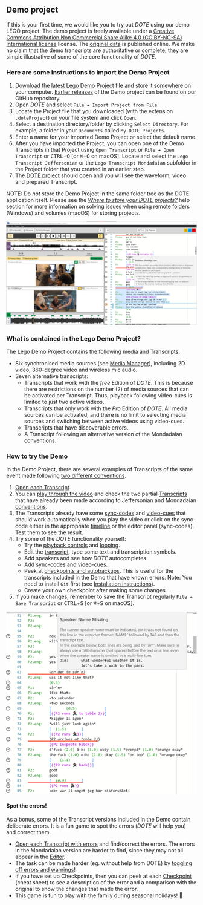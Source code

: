 ## Demo project

If this is your first time, we would like you to try out _DOTE_ using our demo LEGO project.
The demo project is freely available under a [Creative Commons Attribution Non Commercial Share Alike 4.0 (CC BY-NC-SA) International license](https://creativecommons.org/licenses/by-nc-sa/4.0/legalcode) license.
The [original data](https://doi.org/10.5278/ojs.quivirr.v1.2020.a0003) is published online.
We make no claim that the demo transcripts are authoritative or complete; they are simple illustrative of some of the core functionality of _DOTE_.

### Here are some instructions to import the Demo Project

1. [Download the latest Lego Demo Project](https://dote.sfx.aau.dk/downloads) file and store it somewhere on your computer. [Earlier releases](https://github.com/BigSoftVideo/DOTE/releases) of the Demo project can be found on our GitHub repository.
2. Open _DOTE_ and select `File ➔ Import Project from File`.
3. Locate the Project file that you downloaded (with the extension `.doteProject`) on your file system and click `Open`.
4. Select a destination directory/folder by clicking `Select Directory`.
For example, a folder in your `Documents` called `My DOTE Projects`.
1. Enter a name for your imported Demo Project or select the default name.
1. After you have imported the Project, you can open one of the Demo Transcripts in that Project using `Open Transcript` or `File ➔ Open Transcript` or <kbd>CTRL</kbd>+<kbd>O</kbd> [or <kbd>⌘</kbd>+<kbd>O</kbd> on macOS].
Locate and select the `Lego Transcript Jeffersonian` or the `Lego Transcript Mondadaian` subfolder in the Project folder that you created in an earlier step.
1. The [DOTE project](projects.md) should open and you will see the waveform, video and prepared Transcript.

NOTE: Do _not_ store the Demo Project in the same folder tree as the DOTE application itself.
Please see the [_Where to store your DOTE projects?_](projects.md#storing) help section for more information on solving issues when using remote folders (Windows) and volumes (macOS) for storing projects.

[![DOTE UI](images/UI/UI.png)](images/UI/UI.png)

### What is contained in the Lego Demo Project?

The Lego Demo Project contains the following media and Transcripts:

- Six synchronised media sources (see [Media Manager](media.md)), including 2D video, 360-degree video and wireless mic audio.
- Seven alternative transcripts:
    - Transcripts that work with the _free_ Edition of _DOTE_. This is because there are restrictions on the number (2) of media sources that can be activated per Transcript. Thus, playback following video-cues is limited to just two active videos.
    - Transcripts that only work with the _Pro_ Edition of _DOTE_. All media sources can be activated, and there is no limit to selecting media sources and switching between active videos using video-cues.
    - Transcripts that have discoverable errors.
    - A Transcript following an alternative version of the Mondadaian conventions.

### How to try the Demo

In the Demo Project, there are several examples of Transcripts of the same event made following [two different conventions](conventions.md).

1. [Open each Transcript](projects.md#open-transcript).
1. You can [play through the video](video.md) and check the two partial [Transcripts](transcript.md) that have already been made according to Jeffersonian and Mondadaian [conventions](conventions.md).
1. The Transcripts already have some [sync-codes](sync-code.md) and [video-cues](cues.md) that should work automatically when you play the video or click on the sync-code either in the appropriate [timeline](timeline.md) or the editor panel (sync-codes).
Test them to see the result.
1. Try some of the _DOTE_ functionality yourself:
    - Try the [playback controls](play.md) and [looping](timeline.md#loop).
    - Edit the [transcript](transcript.md), type some text and transcription symbols.
    - Add speakers and see how _DOTE_ autocompletes.
    - Add [sync-codes](sync-code.md) and [video-cues](cues.md).
    - Peek at [checkpoints and autobackups](versioncontrol.md).
    This is useful for the transcripts included in the Demo that have known errors.
    Note: You need to install `Git` first (see [Installation instructions](versioncontrol.md#setup)).
    - Create your own checkpoint after making some changes.
2. If you make changes, remember to save the Transcript regularly `File ➔ Save Transcript` or <kbd>CTRL</kbd>+<kbd>S</kbd> [or <kbd>⌘</kbd>+<kbd>S</kbd> on macOS].

[![Demo with errors](images/demo/demo-errors.png)](images/demo/demo-errors.png)

#### Spot the errors!

As a bonus, some of the Transcript versions included in the Demo contain deliberate errors.
It is a fun game to spot the errors (_DOTE_ will help you) and correct them.

- [Open each Transcript with errors](projects.md#open-transcript) and find/correct the errors.
The errors in the Mondadaian version are harder to find, since they may not all appear in the [Editor](transcript.md).
- The task can be made harder (eg. without help from DOTE) by [toggling off errors and warnings](errors.md)!
- If you have set up Checkpoints, then you can peek at each [Checkpoint](versioncontrol.md) (cheat sheet) to see a description of the error and a comparison with the original to show the changes that made the error.
- This game is fun to play with the family during seasonal holidays! 🥳
